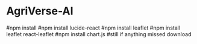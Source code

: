 # AgriVerse-AI

#npm install
#npm install lucide-react
#npm install leaflet
#npm install leaflet react-leaflet
#npm install chart.js
#still if anything missed download 
